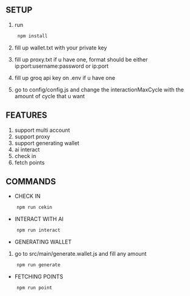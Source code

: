 ## SETUP

1. run
   ```bash
    npm install
   ```

3. fill up wallet.txt with your private key
4. fill up proxy.txt if u have one, format should be either ip:port:username:password or ip:port
5. fill up groq api key on .env if u have one
6. go to config/config.js and change the interactionMaxCycle with the amount of cycle that u want

## FEATURES

1. support multi account
2. support proxy
3. support generating wallet
4. ai interact
5. check in
6. fetch points

## COMMANDS

- CHECK IN

```bash
    npm run cekin
```

- INTERACT WITH AI

```bash
    npm run interact
```

- GENERATING WALLET

1. go to src/main/generate.wallet.js and fill any amount

```bash
    npm run generate
```

- FETCHING POINTS

```bash
    npm run point
```
